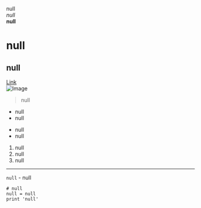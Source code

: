 null  
*null*  
**null**  
# null  
## null   
[Link](https://www.youtube.com/watch?v=dQw4w9WgXcQ)  
![Image](https://i.insider.com/60817ec5354dde0018c06960?width=700)  
> null  
* null
* null  
- null
- null  
1. null
2. null
3. null  
---  
`null` - null  
```
# null
null = null
print 'null'
```  

